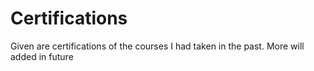 # Certifications
Given are certifications of the courses I had taken in the past. More will added in future 
